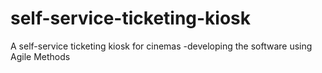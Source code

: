 # self-service-ticketing-kiosk
A self-service ticketing kiosk for cinemas -developing the software using Agile Methods
